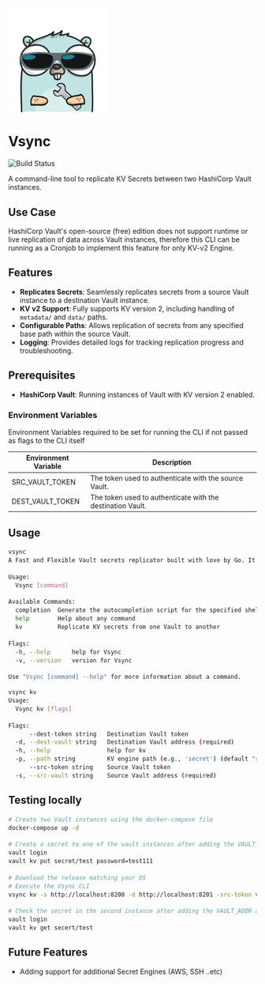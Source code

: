 <img src="./img/vsync-logo.png" alt="Vsync Logo" width="200"/>

# Vsync

![Build Status](https://github.com/SecDelta/Vsync/actions/workflows/release.yml/badge.svg)


A command-line tool to replicate KV Secrets between two HashiCorp Vault instances.

## Use Case

HashiCorp Vault's open-source (free) edition does not support runtime or live replication of data across Vault instances, therefore this CLI can be running as a Cronjob to implement this feature for only KV-v2 Engine.

## Features

- **Replicates Secrets**: Seamlessly replicates secrets from a source Vault instance to a destination Vault instance.
- **KV v2 Support**: Fully supports KV version 2, including handling of `metadata/` and `data/` paths.
- **Configurable Paths**: Allows replication of secrets from any specified base path within the source Vault.
- **Logging**: Provides detailed logs for tracking replication progress and troubleshooting.

## Prerequisites

- **HashiCorp Vault**: Running instances of Vault with KV version 2 enabled.

### Environment Variables

Environment Variables required to be set for running the CLI if not passed as flags to the CLI itself

| Environment Variable | Description |
|----------------------|-------------|
| SRC_VAULT_TOKEN	   | The token used to authenticate with the source Vault. |
| DEST_VAULT_TOKEN	   | The token used to authenticate with the destination Vault. |


## Usage

```sh
vsync
A Fast and Flexible Vault secrets replicator built with love by Go. It helps in implementing DR for Vault.

Usage:
  Vsync [command]

Available Commands:
  completion  Generate the autocompletion script for the specified shell
  help        Help about any command
  kv          Replicate KV secrets from one Vault to another

Flags:
  -h, --help      help for Vsync
  -v, --version   version for Vsync

Use "Vsync [command] --help" for more information about a command.
```

```sh
vsync kv
Usage:
  Vsync kv [flags]

Flags:
      --dest-token string   Destination Vault token
  -d, --dest-vault string   Destination Vault address (required)
  -h, --help                help for kv
  -p, --path string         KV engine path (e.g., 'secret') (default "secret")
      --src-token string    Source Vault token
  -s, --src-vault string    Source Vault address (required)
```

## Testing locally

```sh
# Create two Vault instances using the docker-compose file
docker-compose up -d

# Create a secret to one of the vault instances after adding the VAULT_ADDR and VAULT_TOKEN
vault login
vault kv put secret/test password=test111

# Download the release matching your OS
# Execute the Vsync CLI 
vsync kv -s http://localhost:8200 -d http://localhost:8201 -src-token vault1 --dest-token vault2

# Check the secret in the second instance after adding the VAULT_ADDR and VAULT_TOKEN
vault login
vault kv get secert/test
```

## Future Features

- Adding support for additional Secret Engines (AWS, SSH ..etc)
